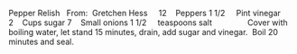 Pepper Relish
 
From:  Gretchen Hess
 
 
12    Peppers
1 1/2     Pint vinegar
2    Cups sugar
7    Small onions
1 1/2     teaspoons salt
    
    
    
Cover with boiling water, let stand 15 minutes, drain, add sugar and vinegar.  Boil 20 minutes and seal.
 
